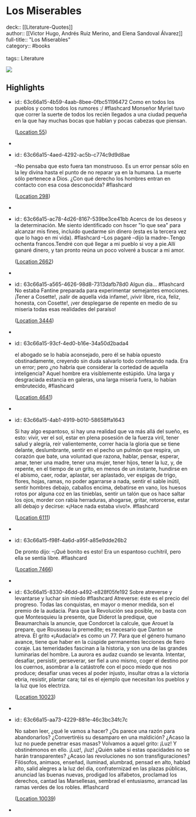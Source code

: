 # Los Miserables

deck:: [[Literature-Quotes]]\
author:: [[Victor Hugo, Andrés Ruiz Merino, and Elena Sandoval Álvarez]]\
full-title:: "Los Miserables"\
category:: #books\
\
tags:: Literature  

![](https://m.media-amazon.com/images/I/310+vcntP5L._SY160.jpg)
## Highlights
- id:: 63c66a15-4b59-4aab-8bee-0fbc51196472
   Como en todos los pueblos y como todos los rumores :/ #flashcard 
    Monseñor Myriel tuvo que correr la suerte de todos los recién llegados a una ciudad pequeña en la que hay muchas bocas que hablan y pocas cabezas que piensan.
  
    ([Location 55](https://readwise.io/to_kindle?action=open&asin=B01BI5M0YO&location=55))
-
- id:: 63c66a15-4aed-4292-ac5b-c774c9d9d8ae
  
  –No pensaba que esto fuera tan monstruoso. Es un error pensar sólo en la ley divina hasta el punto de no reparar ya en la humana. La muerte sólo pertenece a Dios. ¿Con qué derecho los hombres entran en contacto con esa cosa desconocida? #flashcard 
  
  
    ([Location 298](https://readwise.io/to_kindle?action=open&asin=B01BI5M0YO&location=298))
-
- id:: 63c66a15-ac78-4d26-8167-539be3ce41bb
   Acercs de los deseos y la determinación. Me siento identificado con hscer "lo que sea" para alcanzar mis fines, incluido quedarme sin dinero (esta es la tercera vez que lo hago en mi vida). #flashcard 
    –Los pagaré –dijo la madre–.Tengo ochenta francos.Tendré con qué llegar a mi pueblo si voy a pie.Allí ganaré dinero, y tan pronto reúna un poco volveré a buscar a mi amor.
  
    ([Location 2662](https://readwise.io/to_kindle?action=open&asin=B01BI5M0YO&location=2662))
-
- id:: 63c66a15-a565-4626-98d8-7313dafb78d0
   Algun día... #flashcard 
    No estaba Fantine preparada para experimentar semejantes emociones. ¡Tener a Cosette!, ¡salir de aquella vida infame!, ¡vivir libre, rica, feliz, honesta, con Cosette!, ¡ver desplegarse de repente en medio de su miseria todas esas realidades del paraíso!
  
    ([Location 3444](https://readwise.io/to_kindle?action=open&asin=B01BI5M0YO&location=3444))
-
- id:: 63c66a15-93cf-4ed0-b16e-34a50d2bada4
  
  el abogado se lo había aconsejado, pero él se había opuesto obstinadamente, creyendo sin duda salvarlo todo confesando nada. Era un error; pero ¿no habría que considerar la cortedad de aquella inteligencia? Aquel hombre era visiblemente estúpido. Una larga y desgraciada estancia en galeras, una larga miseria fuera, lo habían embrutecido, #flashcard 
  
  
    ([Location 4641](https://readwise.io/to_kindle?action=open&asin=B01BI5M0YO&location=4641))
-
- id:: 63c66a15-4ab1-4919-b010-58658ffa1643
  
  Si hay algo espantoso, si hay una realidad que va más allá del sueño, es esto: vivir, ver el sol, estar en plena posesión de la fuerza viril, tener salud y alegría, reír valientemente, correr hacia la gloria que se tiene delante, deslumbrante, sentir en el pecho un pulmón que respira, un corazón que bate, una voluntad que razona, hablar, pensar, esperar, amar, tener una madre, tener una mujer, tener hijos, tener la luz, y, de repente, en el tiempo de un grito, en menos de un instante, hundirse en el abismo, caer, rodar, aplastar, ser aplastado, ver espigas de trigo, flores, hojas, ramas, no poder agarrarse a nada, sentir el sable inútil, sentir hombres debajo, caballos encima, debatirse en vano, los huesos rotos por alguna coz en las tinieblas, sentir un talón que os hace saltar los ojos, morder con rabia herraduras, ahogarse, gritar, retorcerse, estar allí debajo y decirse: «¡Hace nada estaba vivo!». #flashcard 
  
  
    ([Location 6111](https://readwise.io/to_kindle?action=open&asin=B01BI5M0YO&location=6111))
-
- id:: 63c66a15-f98f-4a6d-a95f-a85e9dde26b2
  
  De pronto dijo: –¡Qué bonito es esto! Era un espantoso cuchitril, pero ella se sentía libre. #flashcard 
  
  
    ([Location 7466](https://readwise.io/to_kindle?action=open&asin=B01BI5M0YO&location=7466))
-
- id:: 63c66a15-8330-46dd-a492-e828f05fe192
   Sobre atreverse y levantarse y luchar sin miedo #flashcard 
    Atreverse: éste es el precio del progreso. Todas las conquistas, en mayor o menor medida, son el premio de la audacia. Para que la Revolución sea posible, no basta con que Montesquieu la presente, que Diderot la predique, que Beaumarchais la anuncie, que Condorcet la calcule, que Arouet la prepare, que Rousseau la premedite; es necesario que Danton se atreva. El grito «¡Audacia!» es como un 77. Para que el género humano avance, tiene que haber en la cúspide permanentes lecciones de fiero coraje. Las temeridades fascinan a la historia, y son una de las grandes luminarias del hombre. La aurora es audaz cuando se levanta. Intentar, desafiar, persistir, perseverar, ser fiel a uno mismo, coger el destino por los cuernos, asombrar a la catástrofe con el poco miedo que nos produce; desafiar unas veces al poder injusto, insultar otras a la victoria ebria, resistir, plantar cara; tal es el ejemplo que necesitan los pueblos y la luz que los electriza.
  
    ([Location 10023](https://readwise.io/to_kindle?action=open&asin=B01BI5M0YO&location=10023))
-
- id:: 63c66a15-aa73-4229-881e-46c3bc34fc7c
  
  No saben leer, ¿qué le vamos a hacer? ¿Os parece una razón para abandonarlos? ¿Convertiréis su desamparo en una maldición? ¿Acaso la luz no puede penetrar esas masas? Volvamos a aquel grito: ¡Luz! Y obstinémonos en ello. ¡Luz!, ¡luz! ¿Quién sabe si estas opacidades no se harán transparentes? ¿Acaso las revoluciones no son transfiguraciones? Filósofos, animaos, enseñad, iluminad, alumbrad, pensad en alto, hablad alto, salid alegres a la luz del día, confraternizad en las plazas públicas, anunciad las buenas nuevas, prodigad los alfabetos, proclamad los derechos, cantad las Marsellesas, sembrad el entusiasmo, arrancad las ramas verdes de los robles. #flashcard 
  
  
    ([Location 10039](https://readwise.io/to_kindle?action=open&asin=B01BI5M0YO&location=10039))
-